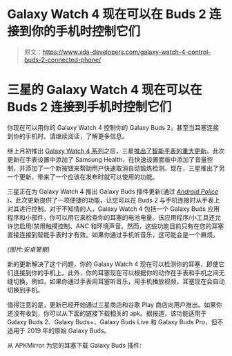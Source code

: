 # Galaxy Watch 4 现在可以在 Buds 2 连接到你的手机时控制它们

> 原文：<https://www.xda-developers.com/galaxy-watch-4-control-buds-2-connected-phone/>

# 三星的 Galaxy Watch 4 现在可以在 Buds 2 连接到手机时控制它们

你现在可以用你的 Galaxy Watch 4 控制你的 Galaxy Buds 2，甚至当耳塞连接到你的手机时。请继续阅读，了解更多信息。

继上月初推出 [Galaxy Watch 4 系列](https://www.xda-developers.com/samsung-galaxy-watch-4/)之后，三星[推出了智能手表的重大更新](https://www.xda-developers.com/galaxy-watch-4-update-samsung-health-settings/)。此次更新在手表设置中添加了 Samsung Health，在快速设置面板中添加了音量控制，并添加了一个新按钮来帮助用户快速取消自动锻炼检测。现在，三星推出了另一个更新，带来了一个应该在发布时就可以使用的功能。

三星正在为 Galaxy Watch 4 推出 Galaxy Buds 插件更新(通过 [*Android Police*](https://www.androidpolice.com/2021/09/07/the-galaxy-watch4-can-now-control-your-galaxy-buds-while-theyre-connected-to-your-phone/) )。此次更新提供了一项便捷的功能，让您可以在 Buds 2 与手机连接时从手表上对其进行控制。对于不知情的人，Galaxy Watch 4 包括一个 Galaxy Buds 应用程序和小部件，你可以用它来检查你的耳塞的电池电量。该应用程序/小工具还允许您启用/禁用触摸控制、ANC 和环境声音。然而，这些功能目前只有在您的耳塞直接连接到智能手表时才有效。如果你通过手机听音乐，这可能会是一个麻烦。

*(图片:安卓警察)*

新的更新解决了这个问题，你的 Galaxy Watch 4 现在可以检测你的耳塞，即使它们连接到你的手机上。此外，你的耳塞现在可以根据你的动作在手表和手机之间无缝切换。例如，如果你通过手表用耳塞听音乐，用手机播放视频，耳塞现在会自动切换到手机。

值得注意的是，更新已经开始通过三星商店和谷歌 Play 商店向用户推出。如果你还没有收到，你可以从下面的链接下载相关的 apk。据报道，该功能适用于 Galaxy Buds 2、Galaxy Buds+、Galaxy Buds Live 和 Galaxy Buds Pro，但不适用于 2019 年的原始 Galaxy Buds。

从 APKMirror 为您的耳塞下载 Galaxy Buds 插件: